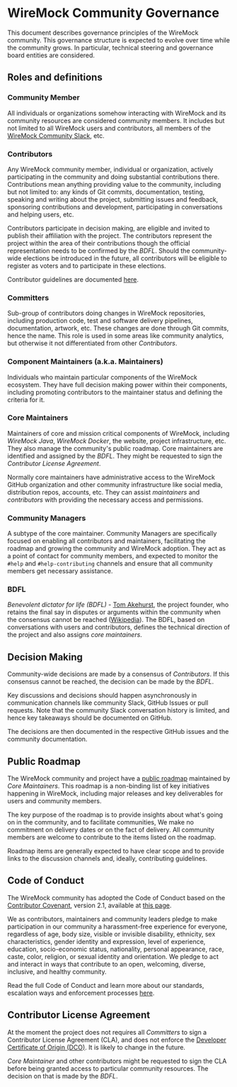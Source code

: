 # WireMock Community Governance

This document describes governance principles of the WireMock community.
This governance structure is expected to evolve
over time while the community grows.
In particular, technical steering and governance board entities are considered.

## Roles and definitions

### Community Member

All individuals or organizations somehow interacting with WireMock
and its community resources are considered community members.
It includes but not limited to all WireMock users and contributors,
all members of the [WireMock Community Slack](http://slack.wiremock.org/),
etc.

### Contributors

Any WireMock community member, individual or organization,
actively participating in the community and
doing substantial contributions there.
Contributions mean anything providing value to the community,
including but not limited to:
any kinds of Git commits, documentation, testing,
speaking and writing about the project,
submitting issues and feedback,
sponsoring contributions and development,
participating in conversations and helping users,
etc.

Contributors participate in decision making,
are eligible and invited to publish their affiliation with the project.
The contributors represent the project within the area of their contributions
though the official representation needs to be confirmed by the _BDFL_.
Should the community-wide elections be introduced in the future,
all contributors will be eligible to register as voters and to
participate in these elections.

Contributor guidelines are documented [here](../contributing/).

### Committers

Sub-group of contributors doing changes in WireMock repositories,
including production code, test and software delivery pipelines,
documentation, artwork, etc.
These changes are done through Git commits, hence the name.
This role is used in some areas like community analytics,
but otherwise it not differentiated from other _Contributors_.

### Component Maintainers (a.k.a. Maintainers)

Individuals who maintain particular components of the WireMock ecosystem.
They have full decision making power within their components,
including promoting contributors to the maintainer status and
defining the criteria for it.

### Core Maintainers

Maintainers of core and mission critical components of WireMock, including
_WireMock Java_, _WireMock Docker_, the website, project infrastructure, etc.
They also manage the community's public roadmap.
Core maintainers are identified and assigned by the _BDFL_.
They might be requested to sign the _Contributor License Agreement_.

Normally core maintainers have administrative access to the
WireMock GitHub organization and other community infrastructure
like social media, distribution repos, accounts, etc.
They can assist _maintainers_ and _contributors_
with providing the necessary access and permissions.

### Community Managers

A subtype of the core maintainer.
Community Managers are specifically focused on enabling all contributors and maintainers,
facilitating the roadmap
and growing the community and WireMock adoption.
They act as a point of contact for community members,
and expected to monitor the `#help` and `#help-contributing` channels
and ensure that all community members get necessary assistance.

### BDFL

_Benevolent dictator for life (BDFL)_ -
[Tom Akehurst](https://github.com/tomakehurst), the project founder,
who retains the final say in disputes or arguments within the community
when the consensus cannot be reached
([Wikipedia](https://en.wikipedia.org/wiki/Benevolent_dictator_for_life)).
The BDFL, based on conversations with users and contributors,
defines the technical direction of the project
and also assigns _core maintainers_.

## Decision Making

Community-wide decisions are made by a consensus of _Contributors_.
If this consensus cannot be reached,
the decision can be made by the _BDFL_.

Key discussions and decisions should happen asynchronously in communication channels
like community Slack, GitHub Issues or pull requests.
Note that the community Slack conversation history is limited,
and hence key takeaways should be documented on GitHub.

The decisions are then documented in the respective GitHub issues and the community documentation.

## Public Roadmap

The WireMock community and project have a
[public roadmap](https://github.com/orgs/wiremock/projects/4)
maintained by _Core Maintainers_.
This roadmap is a non-binding list of key initiatives happening
in WireMock,
including major releases and key deliverables for users and community members.

The key purpose of the roadmap is to provide insights about what's going on in the community,
and to facilitate communities,
We make no commitment on delivery dates or on the fact of delivery.
All community members are welcome to contribute to the items listed on the roadmap.

Roadmap items are generally expected to have clear scope and to
provide links to the discussion channels and, ideally, contributing guidelines.

## Code of Conduct

The WireMock community has adopted the Code of Conduct based on the
[Contributor Covenant](https://www.contributor-covenant.org/), version 2.1,
available at [this page](https://www.contributor-covenant.org/version/2/1/code_of_conduct.html).

We as contributors, maintainers and community leaders pledge to
make participation in our community a harassment-free experience for everyone,
regardless of age, body size, visible or invisible disability,
ethnicity, sex characteristics, gender identity and expression,
level of experience, education, socio-economic status,
nationality, personal appearance, race, caste, color, religion, or
sexual identity and orientation.
We pledge to act and interact in ways that contribute to an open, welcoming, diverse, inclusive, and healthy community.

Read the full Code of Conduct and learn more about our standards,
escalation ways and enforcement processes
[here](https://github.com/wiremock/.github/blob/main/CODE_OF_CONDUCT.md).

## Contributor License Agreement

At the moment the project does not requires all _Committers_ to
sign a Contributor License Agreement (CLA),
and does not enforce the [Developer Certificate of Origin (DCO)](https://developercertificate.org/).
It is likely to change in the future.

_Core Maintainer_ and other contributors might be requested to sign the CLA
before being granted access to particular community resources.
The decision on that is made by the _BDFL_.
